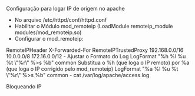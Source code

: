 Configuração para logar IP de origem no apache

- No arquivo /etc/httpd/conf/httpd.conf
- Habilitar o Módulo mod_remoteip (LoadModule remoteip_module modules/mod_remoteip.so)
- Configurar o mod_remoteip:
<IfModule mod_remoteip.c>
    RemoteIPHeader X-Forwarded-For
    RemoteIPTrustedProxy 192.168.0.0/16 10.0.0.0/8 172.16.0.0/12
</IfModule>
- Ajustar o Formato do Log
LogFormat "%h %l %u %t \"%r\" %>s %b" common
Substitua o %h (que loga o IP remoto) por %a (que loga o IP corrigido pelo mod_remoteip)
LogFormat "%a %l %u %t \"%r\" %>s %b" common
- cat /var/log/apache/access.log

Bloqueando IP
